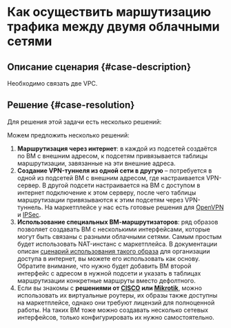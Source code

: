 # Как осуществить маршутизацию трафика между двумя облачными сетями


## Описание сценария {#case-description}

Необходимо связать две VPC.

## Решение {#case-resolution}

Для решения этой задачи есть несколько решений:

Можем предложить несколько решений:

1. **Маршрутизация через интернет**: в каждой из подсетей создаётся по ВМ с внешним адресом, к подсетям привязывается таблицы маршрутизации, завязанные на эти внешние адреса.
2. **Создание VPN-туннеля из одной сети в другую** – потребуется в одной из подсетей ВМ с внешним адресом, где настраивается VPN-сервер. В другой подсети настраивается на ВМ с доступом в интернет подключение к этом серверу, после чего таблицы маршрутизации привязываются к этим подсетям через VPN-туннель. На маркетплейсе у нас есть готовые решения для [OpenVPN](../../../vpc/tutorials/openvpn.md) и [IPSec](../../../vpc/tutorials/ipsec/ipsec-vpn.md).
3. **Использование специальных ВМ-маршрутизаторов**: ряд образов позволяет создавать ВМ с несколькими интерфейсами, которые могут быть связаны с разными облачными сетями. Самым простым будет использовать NAT-инстанс с маркетплейса. В документации описан [сценарий использования такого образа](../../../vpc/tutorials/nat-instance.md) для организации доступа в интернет, вы можете его использовать как основу. Обратите внимание, что нужно будет добавить ВМ второй интерфейс с адресом в нужной подсети и указать в таблицах маршрутизации конкретные маршруты вместо дефолтного.
4. Если вы знакомы с **решениями от [CISCO](../../../vpc/tutorials/cisco.md) или [Mikrotik](../../../vpc/tutorials/mikrotik.md)**, можно использовать их виртуальные роутеры, их образы также доступны на маркетплейсе, однако они требуют лицензий для полноценной работы. На таких ВМ тоже можно создавать несколько сетевых интерфейсов, только конфигурировать их нужно самостоятельно.
